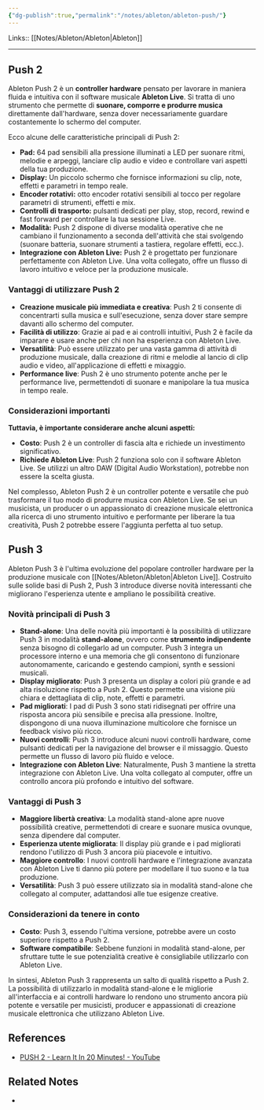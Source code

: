 ```yaml
---
{"dg-publish":true,"permalink":"/notes/ableton/ableton-push/"}
---
```


Links:: [[Notes/Ableton/Ableton\|Ableton]] 

---
## Push 2

Ableton Push 2 è un **controller hardware** pensato per lavorare in maniera fluida e intuitiva con il software musicale **Ableton Live**. Si tratta di uno strumento che permette di **suonare, comporre e produrre musica** direttamente dall'hardware, senza dover necessariamente guardare costantemente lo schermo del computer.

Ecco alcune delle caratteristiche principali di Push 2:

- **Pad:** 64 pad sensibili alla pressione illuminati a LED per suonare ritmi, melodie e arpeggi, lanciare clip audio e video e controllare vari aspetti della tua produzione.
- **Display:** Un piccolo schermo che fornisce informazioni su clip, note, effetti e parametri in tempo reale.
- **Encoder rotativi:** otto encoder rotativi sensibili al tocco per regolare parametri di strumenti, effetti e mix.
- **Controlli di trasporto:** pulsanti dedicati per play, stop, record, rewind e fast forward per controllare la tua sessione Live.
- **Modalità:** Push 2 dispone di diverse modalità operative che ne cambiano il funzionamento a seconda dell'attività che stai svolgendo (suonare batteria, suonare strumenti a tastiera, regolare effetti, ecc.).
- **Integrazione con Ableton Live:** Push 2 è progettato per funzionare perfettamente con Ableton Live. Una volta collegato, offre un flusso di lavoro intuitivo e veloce per la produzione musicale.

### Vantaggi di utilizzare Push 2

- **Creazione musicale più immediata e creativa**: Push 2 ti consente di concentrarti sulla musica e sull'esecuzione, senza dover stare sempre davanti allo schermo del computer.
- **Facilità di utilizzo**: Grazie ai pad e ai controlli intuitivi, Push 2 è facile da imparare e usare anche per chi non ha esperienza con Ableton Live.
- **Versatilità**: Può essere utilizzato per una vasta gamma di attività di produzione musicale, dalla creazione di ritmi e melodie al lancio di clip audio e video, all'applicazione di effetti e mixaggio.
- **Performance live**: Push 2 è uno strumento potente anche per le performance live, permettendoti di suonare e manipolare la tua musica in tempo reale.

### Considerazioni importanti

**Tuttavia, è importante considerare anche alcuni aspetti:**

- **Costo**: Push 2 è un controller di fascia alta e richiede un investimento significativo.
- **Richiede Ableton Live**: Push 2 funziona solo con il software Ableton Live. Se utilizzi un altro DAW (Digital Audio Workstation), potrebbe non essere la scelta giusta.

Nel complesso, Ableton Push 2 è un controller potente e versatile che può trasformare il tuo modo di produrre musica con Ableton Live. Se sei un musicista, un producer o un appassionato di creazione musicale elettronica alla ricerca di uno strumento intuitivo e performante per liberare la tua creatività, Push 2 potrebbe essere l'aggiunta perfetta al tuo setup.


## Push 3

Ableton Push 3 è l'ultima evoluzione del popolare controller hardware per la produzione musicale con [[Notes/Ableton/Ableton\|Ableton Live]]. Costruito sulle solide basi di Push 2, Push 3 introduce diverse novità interessanti che migliorano l'esperienza utente e ampliano le possibilità creative.

### Novità principali di Push 3

- **Stand-alone**: Una delle novità più importanti è la possibilità di utilizzare Push 3 in modalità **stand-alone**, ovvero come **strumento indipendente** senza bisogno di collegarlo ad un computer. Push 3 integra un processore interno e una memoria che gli consentono di funzionare autonomamente, caricando e gestendo campioni, synth e sessioni musicali.
- **Display migliorato**: Push 3 presenta un display a colori più grande e ad alta risoluzione rispetto a Push 2. Questo permette una visione più chiara e dettagliata di clip, note, effetti e parametri.
- **Pad migliorati**: I pad di Push 3 sono stati ridisegnati per offrire una risposta ancora più sensibile e precisa alla pressione. Inoltre, dispongono di una nuova illuminazione multicolore che fornisce un feedback visivo più ricco.
- **Nuovi controlli**: Push 3 introduce alcuni nuovi controlli hardware, come pulsanti dedicati per la navigazione del browser e il missaggio. Questo permette un flusso di lavoro più fluido e veloce.
- **Integrazione con Ableton Live**: Naturalmente, Push 3 mantiene la stretta integrazione con Ableton Live. Una volta collegato al computer, offre un controllo ancora più profondo e intuitivo del software.

### Vantaggi di Push 3

- **Maggiore libertà creativa**: La modalità stand-alone apre nuove possibilità creative, permettendoti di creare e suonare musica ovunque, senza dipendere dal computer.
- **Esperienza utente migliorata**: Il display più grande e i pad migliorati rendono l'utilizzo di Push 3 ancora più piacevole e intuitivo.
- **Maggiore controllo**: I nuovi controlli hardware e l'integrazione avanzata con Ableton Live ti danno più potere per modellare il tuo suono e la tua produzione.
- **Versatilità**: Push 3 può essere utilizzato sia in modalità stand-alone che collegato al computer, adattandosi alle tue esigenze creative.

### Considerazioni da tenere in conto

- **Costo**: Push 3, essendo l'ultima versione, potrebbe avere un costo superiore rispetto a Push 2.
- **Software compatibile**: Sebbene funzioni in modalità stand-alone, per sfruttare tutte le sue potenzialità creative è consigliabile utilizzarlo con Ableton Live.

In sintesi, Ableton Push 3 rappresenta un salto di qualità rispetto a Push 2. La possibilità di utilizzarlo in modalità stand-alone e le migliorie all'interfaccia e ai controlli hardware lo rendono uno strumento ancora più potente e versatile per musicisti, producer e appassionati di creazione musicale elettronica che utilizzano Ableton Live.













## References

- [PUSH 2 - Learn It In 20 Minutes! - YouTube](https://youtu.be/ZqX03h4qig0)



## Related Notes

- 



